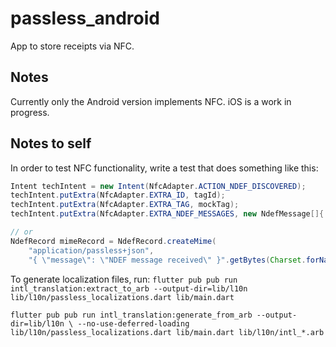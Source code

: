 # passless_android

App to store receipts via NFC.

## Notes
Currently only the Android version implements NFC.
iOS is a work in progress.

## Notes to self
In order to test NFC functionality, write a test that does something like this:
```java
Intent techIntent = new Intent(NfcAdapter.ACTION_NDEF_DISCOVERED);
techIntent.putExtra(NfcAdapter.EXTRA_ID, tagId);
techIntent.putExtra(NfcAdapter.EXTRA_TAG, mockTag);
techIntent.putExtra(NfcAdapter.EXTRA_NDEF_MESSAGES, new NdefMessage[]{ myNdefMessage });  

// or
NdefRecord mimeRecord = NdefRecord.createMime(
    "application/passless+json",
    "{ \"message\": \"NDEF message received\" }".getBytes(Charset.forName("UTF-8")));
```


To generate localization files, run:
`flutter pub pub run intl_translation:extract_to_arb --output-dir=lib/l10n lib/l10n/passless_localizations.dart lib/main.dart`

`flutter pub pub run intl_translation:generate_from_arb --output-dir=lib/l10n \ --no-use-deferred-loading lib/l10n/passless_localizations.dart lib/main.dart lib/l10n/intl_*.arb`

